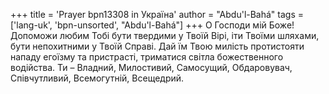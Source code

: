 +++
title = 'Prayer bpn13308 in Україна'
author = "Abdu'l-Bahá"
tags = ['lang-uk', 'bpn-unsorted', "Abdu'l-Bahá"]
+++
О Господи мій Боже! Допоможи любим Тобі бути твердими у Твоїй Вірі, іти Твоїми шляхами, бути непохитними у Твоїй Справі. Дай їм Твою милість протистояти нападу егоїзму та пристрасті, триматися світла божественного водійства. Ти – Владний, Милостивий, Самосущий, Обдаровувач, Співчутливий, Всемогутній, Всещедрий.
